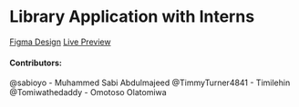 # Library Application with Interns

[Figma Design](https://www.figma.com/file/2RU9bTBkRkee97DHngfBrG/Library?node-id=0%3A1)
[Live Preview](https://library-app-opal.vercel.app/)

#### Contributors:
@sabioyo - Muhammed Sabi Abdulmajeed
@TimmyTurner4841 - Timilehin
@Tomiwathedaddy - Omotoso Olatomiwa
